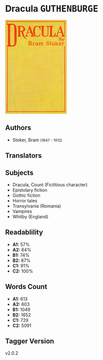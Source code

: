 # Dracula <kbd>GUTHENBURGE</kbd>

![](./cover.medium.jpg "")

## Authors


 - Stoker, Bram <small>(1847 - 1912)</small>

## Translators



## Subjects


 - Dracula, Count (Fictitious character)
 - Epistolary fiction
 - Gothic fiction
 - Horror tales
 - Transylvania (Romania)
 - Vampires
 - Whitby (England)

## Readablility


 - **A1:** 57%
 - **A2:** 64%
 - **B1:** 74%
 - **B2:** 87%
 - **C1:** 91%
 - **C2:** 100%

## Words Count


 - **A1:** 613
 - **A2:** 603
 - **B1:** 1049
 - **B2:** 1652
 - **C1:** 729
 - **C2:** 5091

## Tagger Version


v2.0.2
